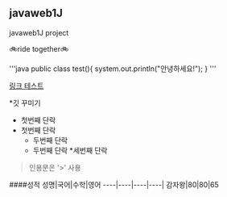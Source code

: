 ## javaweb1J
javaweb1J project

🚲ride together🚲

'''java
public class test(){
   system.out.println("안녕하세요!");
}
'''

[링크 테스트](https://naver.com)

*깃 꾸미기
 * 첫번째 단락
 * 첫번째 단락
   * 두번째 단락
   * 두번째 단락
    *세번째 단락
>인용문은 '>' 사용

####성적
성명|국어|수학|영어
----|----|----|----|
감자왕|80|80|65



